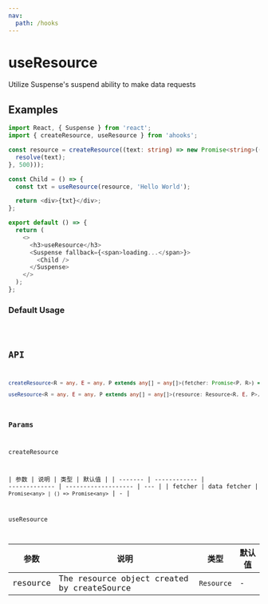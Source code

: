 ```yaml
---
nav:
  path: /hooks
---
```


# useResource

Utilize Suspense's suspend ability to make data requests

## Examples

```typescript
import React, { Suspense } from 'react';
import { createResource, useResource } from 'ahooks';

const resource = createResource((text: string) => new Promise<string>((resolve) => setTimeout(() => {
  resolve(text);
}, 500)));

const Child = () => {
  const txt = useResource(resource, 'Hello World');

  return <div>{txt}</div>;
};

export default () => {
  return (
    <>
      <h3>useResource</h3>
      <Suspense fallback={<span>loading...</span>}>
        <Child />
      </Suspense>
    </>
  );
};
```

### Default Usage

<code src="./demo/demo1.tsx" />

## API

```typescript
createResource<R = any, E = any, P extends any[] = any[]>(fetcher: Promise<P, R>) => Resource<R, E, P>

useResource<R = any, E = any, P extends any[] = any[]>(resource: Resource<R, E, P>, ...args: P) => R;
```

### Params

createResource

| 参数    | 说明         | 类型          | 默认值              |
| ------- | ------------ | ------------- | ------------------- | --- |
| fetcher | data fetcher | `Promise<any> | () => Promise<any>` | -   |

useResource

| 参数     | 说明                                        | 类型       | 默认值 |
| -------- | ------------------------------------------- | ---------- | ------ |
| resource | The resource object created by createSource | `Resource` | -      |
